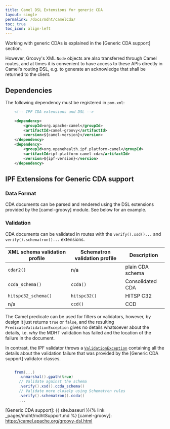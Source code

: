 ```yaml
---
title: Camel DSL Extensions for generic CDA
layout: single
permalink: /docs/mdht/camelCda/
toc: true
toc_icon: align-left  
---
```


Working with generic CDAs is explained in the [Generic CDA support] section.

However, Groovy's XML `Node` objects are also transferred through Camel routes, and at times it is convenient
to have access to these APIs directly in Camel's routing DSL, e.g. to generate an acknowledge that shall be returned to
the client.


## Dependencies

The following dependency must be registered in `pom.xml`:

```xml
    <!-- IPF CDA extensions and DSL -->

    <dependency>
        <groupId>org.apache-camel</groupId>
        <artifactId>camel-groovy</artifactId>
        <version>${camel-version}</version>
    </dependency>
    <dependency>
        <groupId>org.openehealth.ipf.platform-camel</groupId>
        <artifactId>ipf-platform-camel-cda</artifactId>
        <version>${ipf-version}</version>
    </dependency>
```


## IPF Extensions for Generic CDA support

### Data Format

CDA documents can be parsed and rendered using the DSL extensions provided by the [camel-groovy] module. See below for
an example.

### Validation

CDA documents can be validated in routes with the `verify().xsd()...` and `verify().schematron()...` extensions.

| XML schema validation profile | Schematron validation profile | Description
|-------------------------------|-------------------------------|-----------------------
| `cdar2()`                     | n/a                           | plain CDA schema
| `ccda_schema()`               | `ccda()`                      | Consolidated CDA
| `hitspc32_schema()`           | `hitspc32()`                  | HITSP C32
| n/a                           | `ccd()`                       | CCD

The Camel predicate can be used for filters or validators, however, by design it just returns `true` or `false`, and the
resulting `PredicateValidationException` gives no details whatsoever about the details, i.e. *why* the MDHT validation has
failed and the location of the failure in the document.

In contrast, the IPF validator throws a [`ValidationException`](../apidocs/org/openehealth/ipf/commons/core/modules/api/ValidationException.html)
containing all the details about the validation failure that was provided by the [Generic CDA support] validator classes.

```groovy

    from(...)
      .unmarshal().gpath(true)
      // Validate against the schema
      .verify().xsd().ccda_schema()
      // Validate more closely using Schematron rules
      .verify().schematron().ccda()
      ...

```

[Generic CDA support]: {{ site.baseurl }}{% link _pages/mdht/mdhtSupport.md %}
[camel-groovy]: https://camel.apache.org/groovy-dsl.html